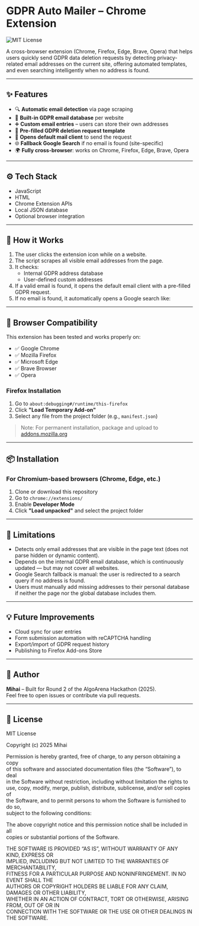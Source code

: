 # GDPR Auto Mailer – Chrome Extension

![MIT License](https://img.shields.io/badge/license-MIT-blue.svg)

A cross-browser extension (Chrome, Firefox, Edge, Brave, Opera) that helps users quickly send GDPR data deletion requests by detecting privacy-related email addresses on the current site, offering automated templates, and even searching intelligently when no address is found.

---

## ✨ Features

- 🔍 **Automatic email detection** via page scraping
- 🧠 **Built-in GDPR email database** per website
- ➕ **Custom email entries** – users can store their own addresses
- 🧾 **Pre-filled GDPR deletion request template**
- 💌 **Opens default mail client** to send the request
- 🌐 **Fallback Google Search** if no email is found (site-specific)
- 🌍 **Fully cross-browser**: works on Chrome, Firefox, Edge, Brave, Opera

---

## ⚙️ Tech Stack

- JavaScript
- HTML
- Chrome Extension APIs
- Local JSON database
- Optional browser integration 

---

## 🚀 How it Works

1. The user clicks the extension icon while on a website.
2. The script scrapes all visible email addresses from the page.
3. It checks:
   - Internal GDPR address database
   - User-defined custom addresses
4. If a valid email is found, it opens the default email client with a pre-filled GDPR request.
5. If no email is found, it automatically opens a Google search like:

---

## 🧭 Browser Compatibility

This extension has been tested and works properly on:

- ✅ Google Chrome
- ✅ Mozilla Firefox
- ✅ Microsoft Edge
- ✅ Brave Browser
- ✅ Opera

### Firefox Installation
1. Go to `about:debugging#/runtime/this-firefox`
2. Click **"Load Temporary Add-on"**
3. Select any file from the project folder (e.g., `manifest.json`)
> Note: For permanent installation, package and upload to [addons.mozilla.org](https://addons.mozilla.org/)

---

## 📦 Installation

### For Chromium-based browsers (Chrome, Edge, etc.)
1. Clone or download this repository
2. Go to `chrome://extensions/`
3. Enable **Developer Mode**
4. Click **"Load unpacked"** and select the project folder


---

## 🧪 Limitations

- Detects only email addresses that are visible in the page text (does not parse hidden or dynamic content).
- Depends on the internal GDPR email database, which is continuously updated — but may not cover all websites.
- Google Search fallback is manual: the user is redirected to a search query if no address is found.
- Users must manually add missing addresses to their personal database if neither the page nor the global database includes them.

---

## 💡 Future Improvements

- Cloud sync for user entries
- Form submission automation with reCAPTCHA handling
- Export/import of GDPR request history
- Publishing to Firefox Add-ons Store

---

## 👤 Author

**Mihai** – Built for Round 2 of the AlgoArena Hackathon (2025).  
Feel free to open issues or contribute via pull requests.

---

## 📜 License

MIT License

Copyright (c) 2025 Mihai

Permission is hereby granted, free of charge, to any person obtaining a copy  
of this software and associated documentation files (the “Software”), to deal  
in the Software without restriction, including without limitation the rights to  
use, copy, modify, merge, publish, distribute, sublicense, and/or sell copies of  
the Software, and to permit persons to whom the Software is furnished to do so,  
subject to the following conditions:

The above copyright notice and this permission notice shall be included in all  
copies or substantial portions of the Software.

THE SOFTWARE IS PROVIDED “AS IS”, WITHOUT WARRANTY OF ANY KIND, EXPRESS OR  
IMPLIED, INCLUDING BUT NOT LIMITED TO THE WARRANTIES OF MERCHANTABILITY,  
FITNESS FOR A PARTICULAR PURPOSE AND NONINFRINGEMENT. IN NO EVENT SHALL THE  
AUTHORS OR COPYRIGHT HOLDERS BE LIABLE FOR ANY CLAIM, DAMAGES OR OTHER LIABILITY,  
WHETHER IN AN ACTION OF CONTRACT, TORT OR OTHERWISE, ARISING FROM, OUT OF OR IN  
CONNECTION WITH THE SOFTWARE OR THE USE OR OTHER DEALINGS IN THE SOFTWARE.
